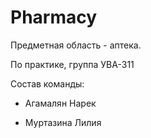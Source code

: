 # Pharmacy
Предметная область - аптека.

По практике, группа УВА-311

Состав команды:

- Агамалян Нарек

- Муртазина Лилия
